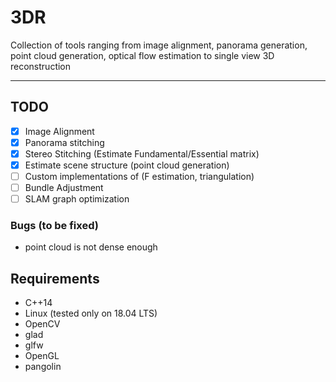 # 3DR
Collection of tools ranging from image alignment, panorama generation, point cloud generation, optical flow estimation to single view 3D reconstruction

---
## TODO
- [x] Image Alignment
- [x] Panorama stitching
- [x] Stereo Stitching (Estimate Fundamental/Essential matrix)
- [x] Estimate scene structure (point cloud generation)
- [ ] Custom implementations of (F estimation, triangulation)
- [ ] Bundle Adjustment
- [ ] SLAM graph optimization

### Bugs (to be fixed)
- point cloud is not dense enough 

## Requirements
- C++14
- Linux (tested only on 18.04 LTS)
- OpenCV
- glad
- glfw
- OpenGL
- pangolin
